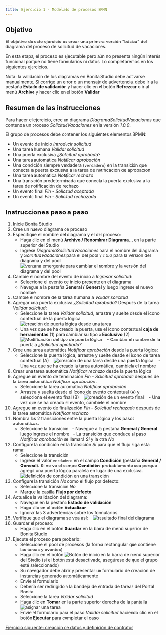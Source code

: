 ```yaml
---
title: Ejercicio 1 - Modelado de procesos BPMN
---
```


## Objetivo

El objetivo de este ejercicio es crear una primera versión "básica" del diagrama del proceso de solicitud de vacaciones.

En esta etapa, el proceso es ejecutable pero aún no presenta ningún interés funcional porque no tiene formularios ni datos.
Lo completaremos en los siguientes ejercicios.

Nota: la validación de los diagramas en Bonita Studio debe activarse manualmente. Si corrige un error o un mensaje de advertencia, debe ir a la pestaña **Estado de validación** y hacer clic en el botón **Refrezcar** o ir al menú **Archivo** y hacer clic en el botón **Validar**.

## Resumen de las instrucciones

Para hacer el ejercicio, cree un diagrama *DiagramaSolicitudVacaciones* que contenga un proceso *SolicitudVacaciones* en la versión *1.0.0*.

El grupo de procesos debe contener los siguientes elementos BPMN:
* Un evento de inicio *Introducir solicitud*
* Una tarea humana *Validar solicitud*
* Una puerta exclusiva *¿Solicitud aprobada?*
* Una tarea automática *Notificar aprobación*
* Una condición siempre verdadera (`verdadero`) en la transición que conecta la puerta exclusiva a la tarea de notificación de aprobación
* Una tarea automática *Notificar rechazo*
* Una transición predeterminada que conecta la puerta exclusiva a la tarea de notificación de rechazo
* Un evento final *Fin - Solicitud aceptada*
* Un evento final *Fin - Solicitud rechazada*

## Instrucciones paso a paso
1. Inicie Bonita Studio
1. Cree un nuevo diagrama de proceso
1. Especifique el nombre del diagrama y el del proceso:
    - Haga clic en el menú **Archivo / Renombrar Diagrama...** en la parte superior del Studio
    - Ingrese *DiagramaSolicitudVacaciones* para el nombre del diagrama y *SolicitudVacaciones* para el del pool y *1.0.0* para la versión del diagrama y del pool
   ![ventana emergente para cambiar el nombre y la versión del diagrama y del pool](images/ex01/ex1_01.png)
1. Cambie el nombre del evento de inicio a *Ingresar solicitud*:
    - Seleccione el evento de inicio presente en el diagrama
    - Navegue a la pestaña **General / General** y luego ingrese el nuevo nombre
1. Cambie el nombre de la tarea humana a *Validar solicitud*
1. Agregar una puerta exclusiva *¿Solicitud aprobada?* Después de la tarea *Validar solicitud*:
    - Seleccione la tarea *Validar solicitud*, arrastre y suelte desde el icono contextual de la puerta lógica
   ![creación de puerta lógica desde una tarea](images/ex01/ex1_02.png)
    - Una vez que se ha creado la puerta, use el ícono contextual **caja de herramientas** (1) para cambiar su tipo a **Exclusivo** (2)
   ![Modificación del tipo de puerta lógica](images/ex01/ex1_03.png)
   - Cambiar el nombre de la puerta a *¿Solicitud aprobada?*
1. Cree una tarea automática *Notificar aprobación* desde la puerta lógica:
    - Seleccione la puerta lógica, arrastre y suelte desde el icono de tarea contextual (A)
   ![creación de una tarea desde una puerta lógica](images/ex01/ex1_04.png)
   - Una vez que se ha creado la tarea automática, cambiela el nombre
1. Crear una tarea automática *Notificar rechazo* desde la puerta lógica
1. Agregue un evento de terminación *Fin - Solicitud aprobada* después de la tarea automática *Notificar aprobación*:
    - Seleccione la tarea automática *Notificar aprobación*
    - Arrastra y suelta desde el ícono de evento contextual (A) y selecciona el evento final (B)
   ![creación de un evento final](images/ex01/ex1_05.png)
   - Una vez que se ha creado el evento, cámbiele el nombre
1. Agregue un evento de finalización *Fin - Solicitud rechazada* después de la tarea automática *Notificar rechazo*
1. Nombra las 2 transiciones entre la puerta lógica y los pasos automáticos:
    - Seleccione la transición
    - Navegue a la pestaña **General / General** luego ingrese el nombre
    - La transición que conduce al paso *Notificar aprobación* se llamará *Sí* y la otra *No*
1. Configure la condición en la transición *Sí* para que el flujo siga esta rama:
    - Seleccione la transición
    - Ingrese el valor `verdadero` en el campo **Condición** (pestaña **General / General**). Si no ve el campo **Condición**, probablemente sea porque agregó una puerta lógica paralela en lugar de una exclusiva.
   ![definición de condición en una transición](images/ex01/ex1_06.png)
1. Configure la transición *No* como el flujo por defecto:
    - Seleccione la transición *No*
    - Marque la casilla **Flujo por defecto**
1. Actualice la validación del diagrama:
    - Navegue en la pestaña **Estado de validación**
    - Haga clic en el botón **Actualizar**
    - Ignorar las 3 advertencias sobre los formularios
1. Verifique que el diagrama se vea así:
   ![resultado final del diagrama](images/ex01/ex1_07.png)
1. Guardar el proceso:
    - Haga clic en el botón **Guardar** en la barra de menú superior de Bonita Studio
1. Ejecute el proceso para probarlo:
    - Seleccione el pool de procesos (la forma rectangular que contiene las tareas y eventos)
    - Haga clic en el botón ![Botón de inicio](images/ex01/ex1_08.png) en la barra de menú superior del Studio (si el botón está desactivado, asegúrese de que el grupo esté seleccionado)
    - Su navegador debe abrir y presentar un formulario de creación de instancias generado automáticamente
    - Envíe el formulario
    - Debería ser redirigido a la bandeja de entrada de tareas del Portal Bonita
    - Seleccione la tarea *Validar solicitud*
    - Haga clic en **Tomar** en la parte superior derecha de la pantalla ![asignar una tarea](images/ex01/ex1_09.png)
    - Envíe el formulario para el paso *Validar solicitud* haciendo clic en el botón **Ejecutar** para completar el caso

[Ejercicio siguiente: creación de datos y definición de contratos](02-data-contract)
